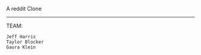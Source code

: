 A reddit Clone
_____________________________________
TEAM:

    Jeff Harris
    Taylor Blocker
    Gaura Klein

